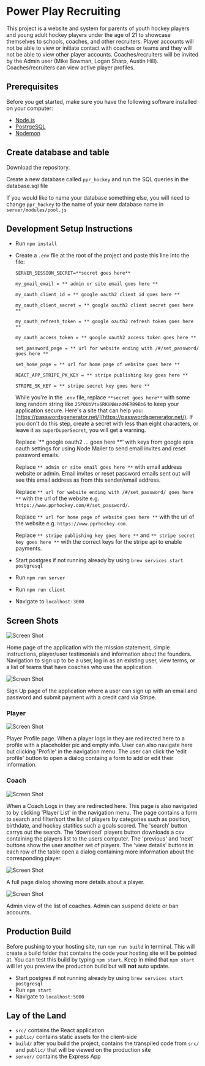 # Power Play Recruiting
This project is a website and system for parents of youth hockey players and young adult hockey players under the age of 21 to showcase themselves to schools, coaches, and other recruiters.  Player accounts will not be able to view or initiate contact with coaches or teams and they will not be able to view other player accounts. Coaches/recruiters will be invited by the Admin user (Mike Bowman, Logan Sharp, Austin Hill). Coaches/recruiters can view active player profiles.

## Prerequisites

Before you get started, make sure you have the following software installed on your computer:

- [Node.js](https://nodejs.org/en/)
- [PostrgeSQL](https://www.postgresql.org/)
- [Nodemon](https://nodemon.io/)

## Create database and table

Download the repository.

Create a new database called `ppr_hockey` and run the SQL queries in the database.sql file

If you would like to name your database something else, you will need to change `ppr_hockey` to the name of your new database name in `server/modules/pool.js`

## Development Setup Instructions

* Run `npm install`
* Create a `.env` file at the root of the project and paste this line into the file:
    ```
    SERVER_SESSION_SECRET=**secret goes here**

    my_gmail_email = ** admin or site email goes here **

    my_oauth_client_id = ** google oauth2 client id goes here **

    my_oauth_client_secret = ** google oauth2 client secret goes here **

    my_oauth_refresh_token = ** google oauth2 refresh token goes here **

    my_oauth_access_token = ** google oauth2 access token goes here **

    set_password_page = ** url for website ending with /#/set_password/ goes here **

    set_home_page = ** url for home page of website goes here **

    REACT_APP_STRIPE_PK_KEY = ** stripe publishing key goes here **

    STRIPE_SK_KEY = ** stripe secret key goes here **
    ```
    While you're in the `.env` file, replace `**secret goes here**` with some long random string like `25POUbVtx6RKVNWszd9ERB9Bb6` to keep your application secure. Here's a site that can help you: [https://passwordsgenerator.net/](https://passwordsgenerator.net/). If you don't do this step, create a secret with less than eight characters, or leave it as `superDuperSecret`, you will get a warning.

    Replace `** google oauth2 ... goes here **' with keys from google apis oauth settings for using Node Mailer to send email invites and reset password emails. 

    Replace `** admin or site email goes here **` with email address website or admin. Email invites or reset password emails sent out will see this email address as from this sender/email address.

    Replace `** url for website ending with /#/set_password/ goes here **` with the url of the website e.g.  `https://www.pprhockey.com/#/set_password/`.

    Replace `** url for home page of website goes here **` with the url of the website
        e.g. `https://www.pprhockey.com`.

    Replace `** stripe publishing key goes here **` and `** stripe secret key goes here **` with the correct keys for the stripe api to enable payments.



* Start postgres if not running already by using `brew services start postgresql`
* Run `npm run server`
* Run `npm run client`
* Navigate to `localhost:3000`

## Screen Shots
![Screen Shot](public/images/appScreenShots/landingPage.png)

Home page of the application with the mission statement, simple instructions, player/user testimonials and information about the founders. Navigation to sign up to be a user, log in as an existing user, view terms, or a list of teams that have coaches who use the application.

![Screen Shot](public/images/appScreenShots/signUpPage.png)

Sign Up page of the application where a user can sign up with an email and password and submit payment with a credit card via Stripe.

### Player

![Screen Shot](public/images/appScreenShots/playerProfilePage.png)

Player Profile page. When a player logs in they are redirected here to a profile with a placeholder pic and empty info. User can also navigate here but clicking 'Profile' in the navigation menu. The user can click the 'edit profile' button to open a dialog containg a form to add or edit their information. 

### Coach

![Screen Shot](public/images/appScreenShots/coachPlayerList.png)

When a Coach Logs in they are redirected here. This page is also navigated to by clicking 'Player List' in the navigation menu. The page contains a form to search and filter/sort the list of players by categories such as position, birthdate, and hockey statitics such a goals scored. The 'search' button carrys out the search. The 'download' players button downloads a csv containing the players list to the users computer. The 'previous' and 'next' buttons show the user another set of players. The 'view details' buttons in each row 
of the table open a dialog containing more information about the corresponding player.

![Screen Shot](public/images/appScreenShots/coachViewPlayerDetails.png)

A full page dialog showing more details about a player.

![Screen Shot](public/images/appScreenShots/adminCoachListPage.png)

Admin view of the list of coaches. Admin can suspend delete or ban accounts. 




## Production Build

Before pushing to your hosting site, run `npm run build` in terminal. This will create a build folder that contains the code your hosting site will be pointed at. You can test this build by typing `npm start`. Keep in mind that `npm start` will let you preview the production build but will **not** auto update.

* Start postgres if not running already by using `brew services start postgresql`
* Run `npm start`
* Navigate to `localhost:5000`

## Lay of the Land

* `src/` contains the React application
* `public/` contains static assets for the client-side
* `build/` after you build the project, contains the transpiled code from `src/` and `public/` that will be viewed on the production site
* `server/` contains the Express App
